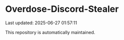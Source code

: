 # Overdose-Discord-Stealer

Last updated: 2025-06-27 01:57:11

This repository is automatically maintained.
